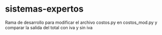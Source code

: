 # sistemas-expertos
Rama de desarrollo para modificar el archivo costos.py en costos_mod.py y comparar la salida del total con iva y sin iva
